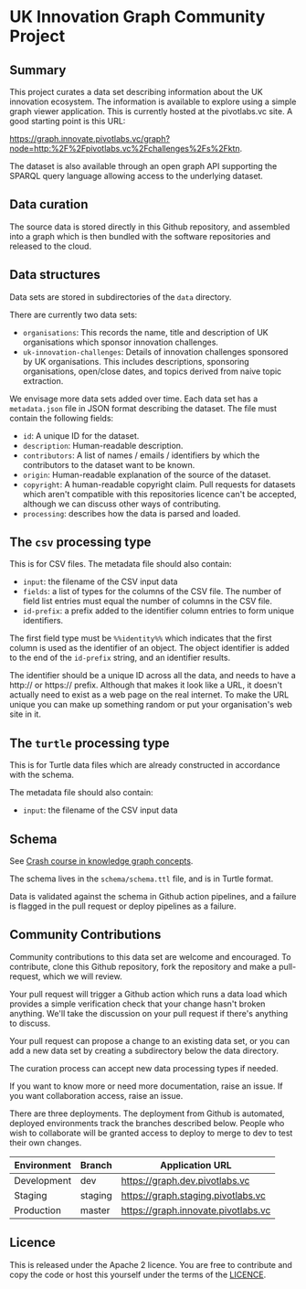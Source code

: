 
# UK Innovation Graph Community Project

## Summary

This project curates a data set describing information about the UK
innovation ecosystem.  The information is available to explore using
a simple graph viewer application.
This is currently hosted at the pivotlabs.vc site.  A good starting
point is this URL:

https://graph.innovate.pivotlabs.vc/graph?node=http:%2F%2Fpivotlabs.vc%2Fchallenges%2Fs%2Fktn.

The dataset is also available through an open graph API supporting the
SPARQL query language allowing access to the underlying dataset.

## Data curation

The source data is stored directly in this Github repository, and assembled
into a graph which is then bundled with the software repositories and
released to the cloud.

## Data structures

Data sets are stored in subdirectories of the `data` directory.

There are currently two data sets:
- `organisations`: This records the name, title and description of UK
  organisations which sponsor innovation challenges.
- `uk-innovation-challenges`: Details of innovation challenges sponsored by
  UK organisations.  This includes descriptions, sponsoring organisations,
  open/close dates, and topics derived from naive topic extraction.

We envisage more data sets added over time.  Each data set has a
`metadata.json` file in JSON format describing the dataset.
The file must contain the following fields:
- `id`: A unique ID for the dataset.
- `description`: Human-readable description.
- `contributors`: A list of names / emails / identifiers by which the
  contributors to the dataset want to be known.
- `origin`: Human-readable explanation of the source of the dataset.
- `copyright`: A human-readable copyright claim.  Pull requests for
  datasets which aren't compatible with this repositories licence can't be
  accepted, although we can discuss other ways of contributing.
- `processing`: describes how the data is parsed and loaded.

## The `csv` processing type

This is for CSV files.  The metadata file should also contain:
- `input`: the filename of the CSV input data
- `fields`: a list of types for the columns of the CSV file.  The number
  of field list entries must equal the number of columns in the CSV file.
- `id-prefix`: a prefix added to the identifier column entries to form
  unique identifiers.

The first field type must be `%%identity%%` which indicates that the
first column is used as the identifier of an object.  The object identifier
is added to the end of the `id-prefix` string, and an identifier
results.

The identifier should be a unique ID across all the data, and needs
to have a http:// or https:// prefix.  Although that makes it look like
a URL, it doesn't actually need to exist as a web page on the real internet.
To make the URL unique you can make up something random or put your
organisation's web site in it.

## The `turtle` processing type

This is for Turtle data files which are already constructed in accordance
with the schema.

The metadata file should also contain:
- `input`: the filename of the CSV input data

## Schema

See [Crash course in knowledge graph concepts](docs/README.schema.md).

The schema lives in the `schema/schema.ttl` file, and is in Turtle format.

Data is validated against the schema in Github action pipelines, and a failure
is flagged in the pull request or deploy pipelines as a failure.

## Community Contributions

Community contributions to this data set are welcome and encouraged.
To contribute, clone this Github repository, fork the repository and
make a pull-request, which we will review.

Your pull request will trigger a Github action which runs a data load
which provides a simple verification check that your change hasn't
broken anything.  We'll take the discussion on your pull request if
there's anything to discuss.

Your pull request can propose a change to an existing data set, or you
can add a new data set by creating a subdirectory below the data
directory.

The curation process can accept new data processing types if needed.

If you want to know more or need more documentation, raise an issue.
If you want collaboration access, raise an issue.

There are three deployments.  The deployment from Github is automated,
deployed environments track the branches described below.  People who wish
to collaborate will be granted access to deploy to merge to dev to test their
own changes.

| Environment  | Branch    | Application URL                     |
| ------------ | --------- | ----------------------------------- |
| Development  | dev       | https://graph.dev.pivotlabs.vc      |
| Staging      | staging   | https://graph.staging.pivotlabs.vc  |
| Production   | master    | https://graph.innovate.pivotlabs.vc |

## Licence

This is released under the Apache 2 licence.  You are free to contribute
and copy the code or host this yourself under the terms of the
[LICENCE](LICENCE).

